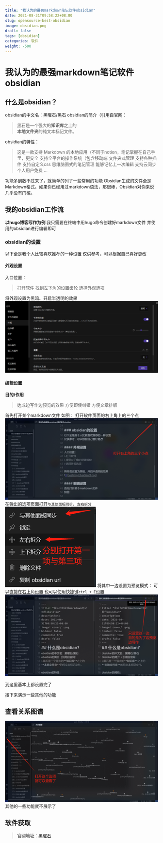 ```yaml
---
title: "我认为的最强markdown笔记软件obsidian"
date: 2021-08-31T09:58:22+08:00
slug: opensource-best-obsidian
image: obsidian.png
draft: false
tags: [obsidian]
categories: 软件
weight: -500
---
```

# 我认为的最强markdown笔记软件obsidian

## 什么是obsidian？

obsidian的中文名：黑曜石/黑石
obsidian的简介（引用自官网：
>黑石是一个强大的**知识库**之上的  
**本地文件夹**的纯文本标记文件。

obsidian的特性：
>这是一款支持 Markdown 的本地应用（不同于notion，笔记掌握在自己手里，更安全
>支持全平台的操作系统（包含移动端
>文件夹式管理
>支持各种插件
>支持自定义css
>思维脑图式的笔记管理
>能够记忆上一次编辑
>支持云同步
>个人用户免费
>...

功能多到数不过来了，就简单的列了一些常用的功能
Obsidian生成的文件全是Markdown格式。如果你已经用过markdown语法，那很棒，Obsidian对你来说几乎没有门槛。
##  我的obsidian工作流
**以hugo博客写作为例**
我只需要在终端中用hugo命令创建好markdown文件
并使用的obsidian进行编辑即可

### obsidian的设置
以下全是我个人比较喜欢推荐的一种设置
仅供参考，可以根据自己喜好更改

#### 外观设置
入口位置：
>打开软件
>找到左下角的设置齿轮
>选择外观选项

将外观设置为黑暗、开启半透明的效果
![](1.png)

#### 编辑设置
**目的/作用**
>达成边写作边预览的效果
>方便即使纠错
>方便文章排版

首先打开某个markdown文件
如图：
打开软件页面的右上角上的三个点
![](2.png)
在弹出的选项页面打开`与其他面板同步`、`左右拆分`
![](3.png)
将其中一边设置为预览模式：
可以直接在右上角设置
也可以使用快捷键`ctrl + E`设置
![](4.png)

到这里基本上都设置完了

接下来演示一些其他的功能
## 查看关系图谱
![](5.png)
其他的一些功能就不展示了

## 软件获取
>**官网地址**：[黑曜石](https://obsidian.md/)
